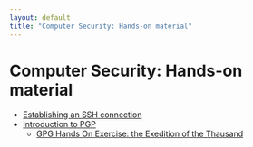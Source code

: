 ```yaml
--- 
layout: default
title: "Computer Security: Hands-on material"
---
```


# Computer Security: Hands-on material

* [Establishing an SSH connection](hands-on-ssh)
* [Introduction to PGP](hands-on-pgp)
  - [GPG Hands On Exercise: the Exedition of the Thausand](pk-exercise)
